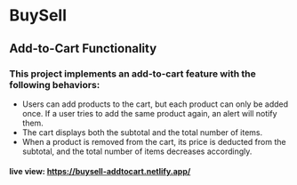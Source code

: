 # BuySell

## Add-to-Cart Functionality

### This project implements an add-to-cart feature with the following behaviors:
* Users can add products to the cart, but each product can only be added once. If a user tries to add the same product again, an alert will notify them.
* The cart displays both the subtotal and the total number of items.
* When a product is removed from the cart, its price is deducted from the subtotal, and the total number of items decreases accordingly.

#### live view: https://buysell-addtocart.netlify.app/
 